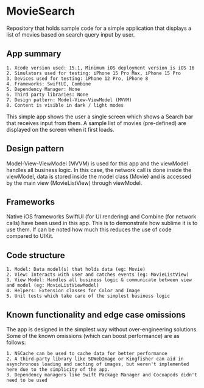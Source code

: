 # MovieSearch
Repository that holds sample code for a simple application that displays a list of movies based on search query input by user.

## App summary
    1. Xcode version used: 15.1, Minimum iOS deployment version is iOS 16
    2. Simulators used for testing: iPhone 15 Pro Max, iPhone 15 Pro
    3. Devices used for testing: iPhone 12 Pro, iPhone 8
    4. Frameworks: SwiftUI, Combine
    5. Dependency Manager: None
    6. Third party libraries: None
    7. Design pattern: Model-View-ViewModel (MVVM)
    8. Content is visible in dark / light modes

This simple app shows the user a single screen which shows a Search bar that receives input from them. A sample list of movies (pre-defined) are displayed on the screen when it first loads.

## Design pattern
Model-View-ViewModel (MVVM) is used for this app and the viewModel handles all business logic. In this case, the network call is done inside the viewModel, data is stored inside the model class (Movie) and is accessed by the main view (MovieListView) through viewModel. 

## Frameworks
Native iOS frameworks SwiftUI (for UI rendering) and Combine (for network calls) have been used in this app. This is to demonstrate how sublime it is to use them. If can be noted how much this reduces the use of code compared to UIKit.

## Code structure
    1. Model: Data model(s) that holds data (eg: Movie)
    2. View: Interacts with user and catches events (eg: MovieListView)
    3. View Model: Handles all business logic & communicate between view and model (eg: MovieListViewModel)
    4. Helpers: Extension classes for Color and Image
    5. Unit tests which take care of the simplest business logic

## Known functionality and edge case omissions
The app is designed in the simplest way without over-engineering solutions. Some of the known omissions (which can boost performance) are as follows:

    1. NSCache can be used to cache data for better performance
    2. A third-party library like SDWebImage or Kingfisher can aid in asynchronous loading and caching of images, but weren't implemented here due to the simplicity of the app.
    3. Dependency managers like Swift Package Manager and Cocoapods didn't need to be used

